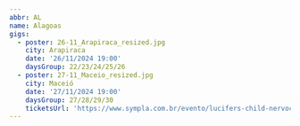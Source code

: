 ```yaml
---
abbr: AL
name: Alagoas
gigs:
  - poster: 26-11_Arapiraca_resized.jpg
    city: Arapiraca
    date: '26/11/2024 19:00'
    daysGroup: 22/23/24/25/26
  - poster: 27-11_Maceio_resized.jpg
    city: Maceió
    date: '27/11/2024 19:00'
    daysGroup: 27/28/29/30
    ticketsUrl: 'https://www.sympla.com.br/evento/lucifers-child-nervochaos-imflawed-sanathoria/2638389'
---
```


